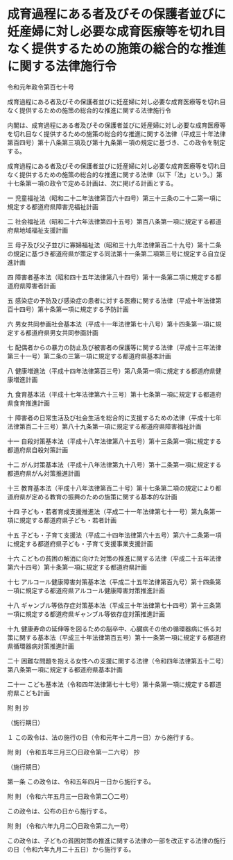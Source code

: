 # 成育過程にある者及びその保護者並びに妊産婦に対し必要な成育医療等を切れ目なく提供するための施策の総合的な推進に関する法律施行令

令和元年政令第百七十号

成育過程にある者及びその保護者並びに妊産婦に対し必要な成育医療等を切れ目なく提供するための施策の総合的な推進に関する法律施行令

内閣は、成育過程にある者及びその保護者並びに妊産婦に対し必要な成育医療等を切れ目なく提供するための施策の総合的な推進に関する法律（平成三十年法律第百四号）第十八条第三項及び第十九条第一項の規定に基づき、この政令を制定する。

成育過程にある者及びその保護者並びに妊産婦に対し必要な成育医療等を切れ目なく提供するための施策の総合的な推進に関する法律（以下「法」という。）第十七条第一項の政令で定める計画は、次に掲げる計画とする。

一 児童福祉法（昭和二十二年法律第百六十四号）第三十三条の二十二第一項に規定する都道府県障害児福祉計画

二 社会福祉法（昭和二十六年法律第四十五号）第百八条第一項に規定する都道府県地域福祉支援計画

三 母子及び父子並びに寡婦福祉法（昭和三十九年法律第百二十九号）第十二条の規定に基づき都道府県が策定する同法第十一条第二項第三号に規定する自立促進計画

四 障害者基本法（昭和四十五年法律第八十四号）第十一条第二項に規定する都道府県障害者計画

五 感染症の予防及び感染症の患者に対する医療に関する法律（平成十年法律第百十四号）第十条第一項に規定する予防計画

六 男女共同参画社会基本法（平成十一年法律第七十八号）第十四条第一項に規定する都道府県男女共同参画計画

七 配偶者からの暴力の防止及び被害者の保護等に関する法律（平成十三年法律第三十一号）第二条の三第一項に規定する都道府県基本計画

八 健康増進法（平成十四年法律第百三号）第八条第一項に規定する都道府県健康増進計画

九 食育基本法（平成十七年法律第六十三号）第十七条第一項に規定する都道府県食育推進計画

十 障害者の日常生活及び社会生活を総合的に支援するための法律（平成十七年法律第百二十三号）第八十九条第一項に規定する都道府県障害福祉計画

十一 自殺対策基本法（平成十八年法律第八十五号）第十三条第一項に規定する都道府県自殺対策計画

十二 がん対策基本法（平成十八年法律第九十八号）第十二条第一項に規定する都道府県がん対策推進計画

十三 教育基本法（平成十八年法律第百二十号）第十七条第二項の規定により都道府県が定める教育の振興のための施策に関する基本的な計画

十四 子ども・若者育成支援推進法（平成二十一年法律第七十一号）第九条第一項に規定する都道府県子ども・若者計画

十五 子ども・子育て支援法（平成二十四年法律第六十五号）第六十二条第一項に規定する都道府県子ども・子育て支援事業支援計画

十六 こどもの貧困の解消に向けた対策の推進に関する法律（平成二十五年法律第六十四号）第十条第一項に規定する都道府県計画

十七 アルコール健康障害対策基本法（平成二十五年法律第百九号）第十四条第一項に規定する都道府県アルコール健康障害対策推進計画

十八 ギャンブル等依存症対策基本法（平成三十年法律第七十四号）第十三条第一項に規定する都道府県ギャンブル等依存症対策推進計画

十九 健康寿命の延伸等を図るための脳卒中、心臓病その他の循環器病に係る対策に関する基本法（平成三十年法律第百五号）第十一条第一項に規定する都道府県循環器病対策推進計画

二十 困難な問題を抱える女性への支援に関する法律（令和四年法律第五十二号）第八条第一項に規定する都道府県基本計画

二十一 こども基本法（令和四年法律第七十七号）第十条第一項に規定する都道府県こども計画

附 則 抄

（施行期日）

１ この政令は、法の施行の日（令和元年十二月一日）から施行する。

附 則 （令和五年三月三〇日政令第一二六号） 抄

（施行期日）

第一条 この政令は、令和五年四月一日から施行する。

附 則 （令和六年五月三一日政令第二〇二号）

この政令は、公布の日から施行する。

附 則 （令和六年九月二〇日政令第二九一号）

この政令は、子どもの貧困対策の推進に関する法律の一部を改正する法律の施行の日（令和六年九月二十五日）から施行する。

